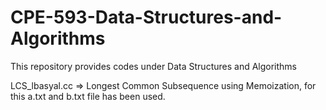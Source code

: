 # CPE-593-Data-Structures-and-Algorithms
This repository provides codes under Data Structures and Algorithms

LCS_lbasyal.cc => Longest Common Subsequence using Memoization, for this a.txt and b.txt file has been used.
